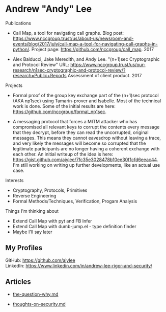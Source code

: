 
# Andrew "Andy" Lee

Publications

- Call Map, a tool for navigating call graphs.
  Blog post: <https://www.nccgroup.trust/us/about-us/newsroom-and-events/blog/2017/july/call-map-a-tool-for-navigating-call-graphs-in-python/>.
  Project page: <https://github.com/nccgroup/call_map>. 2017

- Alex Balducci, Jake Meredith, and Andy Lee. "(n+1)sec Cryptographic and Protocol Review"
  URL: <https://www.nccgroup.trust/us/our-research/n1sec-cryptographic-and-protocol-review/?research=Public+Reports>
  Assessment of client product. 2017


Projects

- Formal proof of the group key exchange part of the (n+1)sec protocol (AKA np1sec) using Tamarin-prover and Isabelle. Most of the technical work is done. Some of the initial results are here: <https://github.com/nccgroup/formal_np1sec>.

- A messaging protocol that forces a MITM attacker who has compromised all
  relevant keys to corrupt the contents every message that they decrypt, before
  they can read the uncorrupted, original messages. This means they cannot
  eavesdrop without leaving a trace, and very likely the messages will become
  so corrupted that the legitimate participants are no longer having a coherent
  exchange with each other. An initial writeup of the idea is here:
  <https://gist.github.com/ajylee/7fc35e3028478b10ee30f1cfd6eeac44>. I'm still
  working on writing up further developments, like an actual use case.


Interests

- Cryptography, Protocols, Primitives
- Reverse Engineering
- Formal Methods/Techniques, Verification, Progam Analysis


Things I'm thinking about

- Extend Call Map with pyt and FB Infer
- Extend Call Map with dumb-jump.el - type definition finder
- Maybe I'll say later


## My Profiles

GitHub: <https://github.com/ajylee>  
LinkedIn: <https://www.linkedin.com/in/andrew-lee-rigor-and-security/>  


## Articles
- [the-question-why.md](the-question-why.md)


- [thoughts-on-security.md](thoughts-on-security.md)

